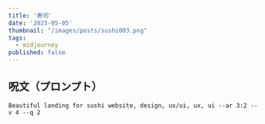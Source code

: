 ```yaml
---
title: '寿司'
date: '2023-05-05'
thumbnail: "/images/posts/sushi003.png"
tags:
  - midjourney
published: false
---
```


## 呪文（プロンプト）
```
Beautiful landing for sushi website, design, ux/ui, ux, ui --ar 3:2 --v 4 --q 2
```